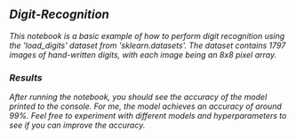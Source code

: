 ## *Digit-Recognition*

*This notebook is a basic example of how to perform digit recognition using the 'load_digits' dataset from 'sklearn.datasets'. The dataset contains 1797 images of hand-written digits, with each image being an 8x8 pixel array.*


### *Results*

*After running the notebook, you should see the accuracy of the model printed to the console. For me, the model achieves an accuracy of around 99%.
Feel free to experiment with different models and hyperparameters to see if you can improve the accuracy.*
